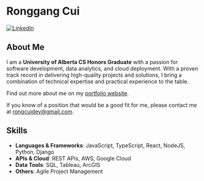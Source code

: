 # Ronggang Cui

[![LinkedIn](https://img.shields.io/badge/LinkedIn-Profile-blue)](http://linkedin.com/in/ronggang-cui/)

## About Me

I am a **University of Alberta CS Honors Graduate** with a passion for software development, data analytics, and cloud deployment. With a proven track record in delivering high-quality projects and solutions, I bring a combination of technical expertise and practical experience to the table.


Find out more about me on my [portfolio website](https://ronggangcui.github.io/).

If you know of a position that would be a good fit for me, please contact me at [rongcuidev@gmail.com](mailto:rongcuidev@gmail.com).

## Skills

- **Languages & Frameworks**: JavaScript, TypeScript, React, NodeJS, Python, Django
- **APIs & Cloud**: REST APIs, AWS, Google Cloud
- **Data Tools**: SQL, Tableau, ArcGIS
- **Others**: Agile Project Management
